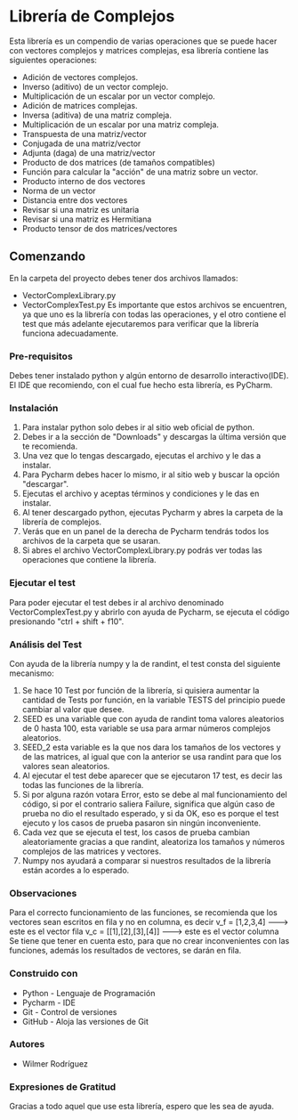 # Librería de Complejos
Esta librería es un compendio de varias operaciones que se puede hacer con vectores complejos y matrices complejas, 
esa librería contiene las siguientes operaciones:
- Adición de vectores complejos.
- Inverso (aditivo) de un vector complejo.
- Multiplicación de un escalar por un vector complejo.
- Adición de matrices complejas.
- Inversa (aditiva) de una matriz compleja.
- Multiplicación de un escalar por una matriz compleja.
- Transpuesta de una matriz/vector
- Conjugada de una matriz/vector
- Adjunta (daga) de una matriz/vector
- Producto de dos matrices (de tamaños compatibles)
- Función para calcular la "acción" de una matriz sobre un vector.
- Producto interno de dos vectores
- Norma de un vector
- Distancia entre dos vectores
- Revisar si una matriz es unitaria
- Revisar si una matriz es Hermitiana
- Producto tensor de dos matrices/vectores
## Comenzando 
En la carpeta del proyecto debes tener dos archivos llamados:
* VectorComplexLibrary.py
* VectorComplexTest.py
Es importante que estos archivos se encuentren, ya que uno es la librería con todas las operaciones, y el otro contiene el test que más adelante ejecutaremos
para verificar que la librería funciona adecuadamente.
### Pre-requisitos
Debes tener instalado python y algún entorno de desarrollo interactivo(IDE). El IDE que recomiendo, con el cual fue hecho esta librería, es PyCharm.
### Instalación
1. Para instalar python solo debes ir al sitio web oficial de python.
2. Debes ir a la sección de "Downloads" y descargas la última versión que te recomienda. 
3. Una vez que lo tengas descargado, ejecutas el archivo y le das a instalar.
4. Para Pycharm debes hacer lo mismo, ir al sitio web y buscar la opción "descargar".
5. Ejecutas el archivo y aceptas términos y condiciones y le das en instalar.
6. Al tener descargado python, ejecutas Pycharm y abres la carpeta de la librería de complejos.
7. Verás que en un panel de la derecha de Pycharm tendrás todos los archivos de la carpeta que se usaran.
8. Si abres el archivo VectorComplexLibrary.py podrás ver todas las operaciones que contiene la librería.
### Ejecutar el test
Para poder ejecutar el test debes ir al archivo denominado VectorComplexTest.py y abrirlo con ayuda de Pycharm, se ejecuta el código presionando "ctrl + shift + f10".
### Análisis del Test
Con ayuda de la librería numpy y la de randint, el test consta del siguiente mecanismo:
1. Se hace 10 Test por función de la librería, si quisiera aumentar la cantidad de Tests por función, en la variable TESTS del principio puede cambiar al valor que desee.
2. SEED es una variable que con ayuda de randint toma valores aleatorios de 0 hasta 100, esta variable se usa para armar números complejos aleatorios.
3. SEED_2 esta variable es la que nos dara los tamaños de los vectores y de las matrices, al igual que con la anterior se usa randint para que los valores sean aleatorios.
4. Al ejecutar el test debe aparecer que se ejecutaron 17 test, es decir las todas las funciones de la librería.
5. Si por alguna razón votara Error, esto se debe al mal funcionamiento del código, si por el contrario saliera Failure, significa que algún caso de prueba no dio el resultado esperado,
y si da OK, eso es porque el test ejecuto y los casos de prueba pasaron sin ningún inconveniente.
6. Cada vez que se ejecuta el test, los casos de prueba cambian aleatoriamente gracias a que randint, aleatoriza los tamaños y números complejos de las matrices y vectores.
7. Numpy nos ayudará a comparar si nuestros resultados de la librería están acordes a lo esperado.
### Observaciones
Para el correcto funcionamiento de las funciones, se recomienda que los vectores sean escritos en fila y no en columna, es decir
v_f = [1,2,3,4]         ---> este es el vector fila
v_c = [[1],[2],[3],[4]] ---> este es el vector columna
Se tiene que tener en cuenta esto, para que no crear inconvenientes con las funciones, además los resultados de vectores, se darán en fila.
### Construido con
* Python - Lenguaje de Programación
* Pycharm - IDE
* Git - Control de versiones
* GitHub - Aloja las versiones de Git
### Autores
* Wilmer Rodríguez
### Expresiones de Gratitud
Gracias a todo aquel que use esta librería, espero que les sea de ayuda.
